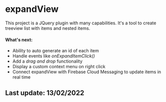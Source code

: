 # expandView
This project is a JQuery plugin with many capabilities.
It's a tool to create treeview list with items and nested items.

<h4>
  What's next:
</h4>

<ul>
  <li>
    Ability to auto generate an id of each item
  </li>
  <li>
    Handle events like <i>onExpandItemClick()</i>
  </li>
  <li>
    Add a <i>drag and drop</i> functionality
  </li>
  <li>
    Display a custom context menu on right click
  </li>
  <li>
    Connect expandView with Firebase Cloud Messaging to update items in real time
  </li>
</ul>

<h2>
  Last update: 13/02/2022
</h2>